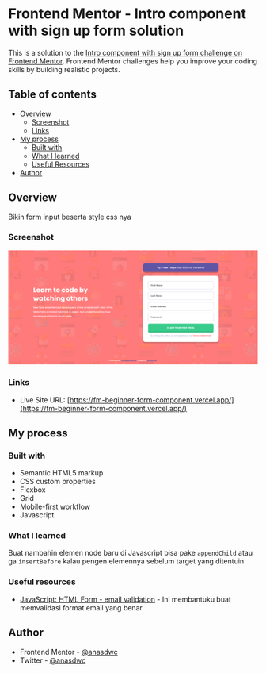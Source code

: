 # Frontend Mentor - Intro component with sign up form solution

This is a solution to the [Intro component with sign up form challenge on Frontend Mentor](https://www.frontendmentor.io/challenges/intro-component-with-signup-form-5cf91bd49edda32581d28fd1). Frontend Mentor challenges help you improve your coding skills by building realistic projects.

## Table of contents

- [Overview](#overview)
  - [Screenshot](#screenshot)
  - [Links](#links)
- [My process](#my-process)
  - [Built with](#built-with)
  - [What I learned](#what-i-learned)
  - [Useful Resources](#useful-resources)
- [Author](#author)

## Overview

Bikin form input beserta style css nya

### Screenshot

![Desktop Solution](./screenshot.png)

### Links

- Live Site URL: [https://fm-beginner-form-component.vercel.app/](https://fm-beginner-form-component.vercel.app/)

## My process

### Built with

- Semantic HTML5 markup
- CSS custom properties
- Flexbox
- Grid
- Mobile-first workflow
- Javascript

### What I learned

Buat nambahin elemen node baru di Javascript bisa pake `appendChild` atau ga `insertBefore` kalau pengen elemennya sebelum target yang ditentuin

### Useful resources

- [JavaScript: HTML Form - email validation](https://www.w3resource.com/javascript/form/email-validation.php) - Ini membantuku buat memvalidasi format email yang benar

## Author

- Frontend Mentor - [@anasdwc](https://www.frontendmentor.io/profile/anasdwc)
- Twitter - [@anasdwc](https://www.twitter.com/anasdwc)
